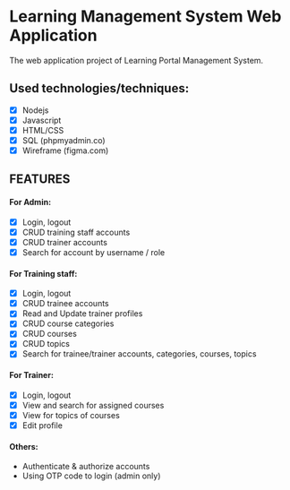 # Learning Management System Web Application
The web application project of Learning Portal Management System.

## Used technologies/techniques: 
- [x] Nodejs
- [x] Javascript
- [x] HTML/CSS
- [x] SQL (phpmyadmin.co)
- [x] Wireframe (figma.com)

## FEATURES

#### For Admin: 
- [x] Login, logout
- [x] CRUD training staff accounts
- [x] CRUD trainer accounts
- [x] Search for account by username / role

#### For Training staff: 
- [x] Login, logout
- [x] CRUD trainee accounts
- [x] Read and Update trainer profiles
- [x] CRUD course categories
- [x] CRUD courses
- [x] CRUD topics
- [x] Search for trainee/trainer accounts, categories, courses, topics

#### For Trainer: 
- [x] Login, logout
- [x] View and search for assigned courses
- [x] View for topics of courses
- [x] Edit profile

#### Others:
- Authenticate & authorize accounts
- Using OTP code to login (admin only)


